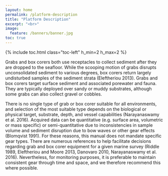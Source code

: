 ```yaml
---
layout: home
permalink: /platform-description
title: "Platform Description"
excerpt: "<br>"
image:
  feature: /banners/banner.jpg
toc: true
---
```

{% include toc.html class="toc-left" h_min=2 h_max=2 %}

Grabs and box corers both use receptacles to collect sediment after they are dropped to the seafloor. While the scooping motion of grabs disrupts unconsolidated sediment to various degrees, box corers return largely undisturbed samples of the sediment strata (Eleftheriou 2013). Grabs and box corers target surface sediment and associated porewater and fauna. They are typically deployed over sandy or muddy substrates, although some grabs can also collect gravel or cobbles.  

There is no single type of grab or box corer suitable for all environments, and selection of the most suitable type depends on the biological or physical target, substrate, depth, and vessel capabilities (Narayanaswamy et al. 2016). Acquired data can be quantitative (e.g. surface area, volumetric or mass specific) or semi-quantitative due to inconsistencies in sample volume and sediment disruption due to bow waves or other gear effects (Blomqvist 1991). For these reasons, this manual does not mandate specific gear types. There are numerous references to help facilitate decisions regarding grab and box corer equipment for a given marine survey (Riddle 1989, Eleftheriou and Moore 2013, Danovaro 2010, Narayanaswamy et al. 2016). Nevertheless, for monitoring purposes, it is preferable to maintain consistent gear through time and space, and we therefore recommend this where possible.
